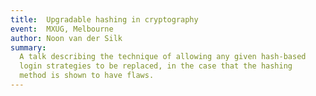 ```yaml
---
title:  Upgradable hashing in cryptography
event:  MXUG, Melbourne
author: Noon van der Silk
summary:
  A talk describing the technique of allowing any given hash-based
  login strategies to be replaced, in the case that the hashing
  method is shown to have flaws.
---
```


